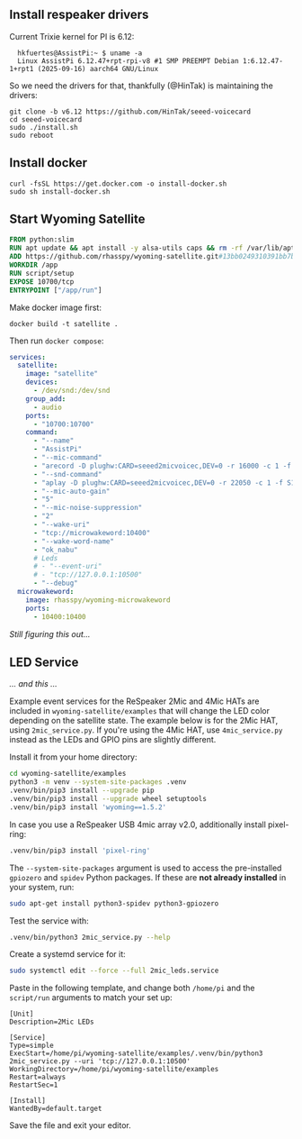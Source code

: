 ## Install respeaker drivers
Current Trixie kernel for PI is 6.12:
``` shell
  hkfuertes@AssistPi:~ $ uname -a
  Linux AssistPi 6.12.47+rpt-rpi-v8 #1 SMP PREEMPT Debian 1:6.12.47-1+rpt1 (2025-09-16) aarch64 GNU/Linux
```
So we need the drivers for that, thankfully (@HinTak) is maintaining the drivers:
```shell
git clone -b v6.12 https://github.com/HinTak/seeed-voicecard
cd seeed-voicecard
sudo ./install.sh
sudo reboot
```
## Install docker
```shell
curl -fsSL https://get.docker.com -o install-docker.sh
sudo sh install-docker.sh
```
## Start Wyoming Satellite
```dockerfile
FROM python:slim
RUN apt update && apt install -y alsa-utils caps && rm -rf /var/lib/apt/lists/*
ADD https://github.com/rhasspy/wyoming-satellite.git#13bb0249310391bb7b7f6e109ddcc0d7d76223c1 /app/
WORKDIR /app
RUN script/setup
EXPOSE 10700/tcp
ENTRYPOINT ["/app/run"]
```
Make docker image first:
```shell
docker build -t satellite .
```

Then run `docker compose`:
```yaml
services:  
  satellite:
    image: "satellite"
    devices:
      - /dev/snd:/dev/snd
    group_add:
      - audio
    ports:
      - "10700:10700"
    command:
      - "--name"
      - "AssistPi"
      - "--mic-command"
      - "arecord -D plughw:CARD=seeed2micvoicec,DEV=0 -r 16000 -c 1 -f S16_LE -t raw"
      - "--snd-command"
      - "aplay -D plughw:CARD=seeed2micvoicec,DEV=0 -r 22050 -c 1 -f S16_LE -t raw"
      - "--mic-auto-gain"
      - "5"
      - "--mic-noise-suppression"
      - "2"
      - "--wake-uri"
      - "tcp://microwakeword:10400"
      - "--wake-word-name"
      - "ok_nabu"
      # Leds
      # - "--event-uri"
      # - "tcp://127.0.0.1:10500"
      - "--debug"
  microwakeword:
    image: rhasspy/wyoming-microwakeword
    ports:
      - 10400:10400

```
_Still figuring this out..._

## LED Service
_... and this ..._

Example event services for the ReSpeaker 2Mic and 4Mic HATs are included in `wyoming-satellite/examples` that will change the LED color depending on the satellite state. The example below is for the 2Mic HAT, using `2mic_service.py`.  If you're using the 4Mic HAT, use `4mic_service.py` instead as the LEDs and GPIO pins are slightly different.

Install it from your home directory:

```sh
cd wyoming-satellite/examples
python3 -m venv --system-site-packages .venv
.venv/bin/pip3 install --upgrade pip
.venv/bin/pip3 install --upgrade wheel setuptools
.venv/bin/pip3 install 'wyoming==1.5.2'
```

In case you use a ReSpeaker USB 4mic array v2.0, additionally install pixel-ring:

```sh
.venv/bin/pip3 install 'pixel-ring'
```


The `--system-site-packages` argument is used to access the pre-installed `gpiozero` and `spidev` Python packages. If these are **not already installed** in your system, run:

```sh
sudo apt-get install python3-spidev python3-gpiozero
```

Test the service with:

```sh
.venv/bin/python3 2mic_service.py --help
```

Create a systemd service for it:

``` sh
sudo systemctl edit --force --full 2mic_leds.service
```

Paste in the following template, and change both `/home/pi` and the `script/run` arguments to match your set up:

```text
[Unit]
Description=2Mic LEDs

[Service]
Type=simple
ExecStart=/home/pi/wyoming-satellite/examples/.venv/bin/python3 2mic_service.py --uri 'tcp://127.0.0.1:10500'
WorkingDirectory=/home/pi/wyoming-satellite/examples
Restart=always
RestartSec=1

[Install]
WantedBy=default.target
```

Save the file and exit your editor.
